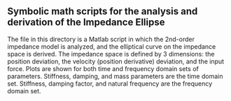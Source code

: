 ## Symbolic math scripts for the analysis and derivation of the Impedance Ellipse

The file in this directory is a Matlab script in which the 2nd-order impedance model is analyzed, and the elliptical curve on the impedance space is derived.
The impedance space is defined by 3 dimensions: the position deviation, the velocity (position derivative) deviation, and the input force. Plots are shown 
for both time and frequency domain sets of parameters. Stiffness, damping, and mass parameters are the time domain set. Stiffness, damping factor, and 
natural frequency are the frequency domain set.

